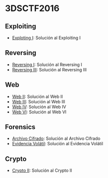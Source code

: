 # 3DSCTF2016

## Exploiting

- [Exploting I](https://github.com/g4ngli0s/CTF/blob/master/CTFCiberseg17/ExploitingI.md): Solución al Exploiting I

## Reversing

- [Reversing I](https://github.com/g4ngli0s/CTF/blob/master/CTFCiberseg17/ReversingI.md): Solución al Reversing I
- [Reversing III](https://github.com/g4ngli0s/CTF/blob/master/CTFCiberseg17/ReversingIII.md): Solución al Reversing III

## Web

- [Web II](https://github.com/g4ngli0s/CTF/blob/master/CTFCiberseg17/Web%20II.md): Solución al Web II
- [Web III](https://github.com/g4ngli0s/CTF/blob/master/CTFCiberseg17/WEB%20III): Solución al Web III
- [Web IV](https://github.com/g4ngli0s/CTF/blob/master/CTFCiberseg17/Web%20IV.md): Solución al Web IV
- [Web VI](https://github.com/g4ngli0s/CTF/blob/master/CTFCiberseg17/Web%20VI.md): Solución al Web VI

## Forensics

- [Archivo Cifrado](https://github.com/g4ngli0s/CTF/blob/master/CTFCiberseg17/Archivo%20cifrado.md): Solución al Archivo Cifrado
- [Evidencia Volátil](https://github.com/g4ngli0s/CTF/blob/master/CTFCiberseg17/Evidencia%20Vol%C3%A1til.md): Solución al Evidencia Volátil

## Crypto

- [Crypto II](https://github.com/g4ngli0s/CTF/blob/master/CTFCiberseg17/Crypto%20II.md): Solución al Crypto II


